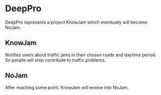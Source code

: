 # DeepPro

DeepPro represents a project KnowJam which eventually will become NoJam.

## KnowJam

Notifies users about traffic jams in their chosen roads and daytime period.
So people will stop contribute to traffic problems.

## NoJam

After reaching some point, KnowJam will evolve into NoJam.

